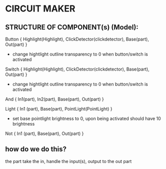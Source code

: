 # CIRCUIT MAKER

## STRUCTURE OF COMPONENT(s) (Model):
Button { Highlight(Highlight), ClickDetector(clickdetector), Base(part), Out(part) }
- change hightlight outline transparency to 0 when button/switch is activated

Switch { Highlight(Highlight), ClickDetector(clickdetector), Base(part), Out(part) }
- change hightlight outline transparency to 0 when button/switch is activated

And { In1(part), In2(part), Base(part), Out(part) }

Light { In1 (part), Base(part), PointLight(PointLight) }
- set base pointlight brightness to 0, upon being activated should have 10 brightness

Not { In1 (part), Base(part), Out(part) }

## how do we do this?
the part take the in, handle the input(s), output to the out part
